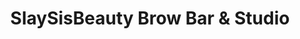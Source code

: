 ---
title: "SlaySisBeauty Brow Bar & Studio"
url: /lakewood/slaysisbeauty-brow-bar-und-studio/
shop: Kosmetik
---